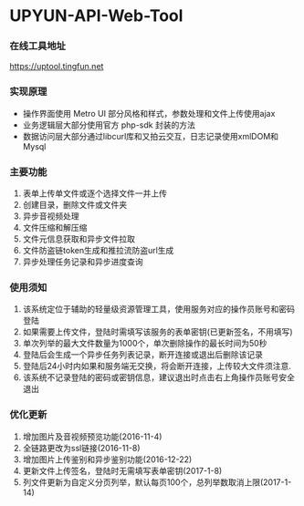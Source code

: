 # UPYUN-API-Web-Tool

### 在线工具地址
<a href="https://uptool.tingfun.net" target="blank">https://uptool.tingfun.net</a>

### 实现原理
* 操作界面使用 Metro UI 部分风格和样式，参数处理和文件上传使用ajax
* 业务逻辑层大部分使用官方 php-sdk 封装的方法
* 数据访问层大部分通过libcurl库和又拍云交互，日志记录使用xmlDOM和Mysql

### 主要功能
1. 表单上传单文件或逐个选择文件一并上传
2. 创建目录，删除文件或文件夹
3. 异步音视频处理
4. 文件压缩和解压缩
5. 文件元信息获取和异步文件拉取
6. 文件防盗链token生成和推拉流防盗url生成
7. 异步处理任务记录和异步进度查询

### 使用须知
1. 该系统定位于辅助的轻量级资源管理工具，使用服务对应的操作员账号和密码登陆
2. 如果需要上传文件，登陆时需填写该服务的表单密钥(已更新签名，不用填写)
3. 单次列举的最大文件数量为1000个，单次删除操作的最长时间为50秒
4. 登陆后会生成一个异步任务列表记录，断开连接或退出后删除该记录
5. 登陆后24小时内如果和服务端无交换，将会断开连接，上传较大文件须注意.
6. 该系统不记录登陆的密码或密钥信息，建议退出时点击右上角操作员账号安全退出

### 优化更新
1. 增加图片及音视频预览功能(2016-11-4)
2. 全链路更改为ssl链接(2016-11-8)
3. 增加图片上传鉴别和异步鉴别功能(2016-12-22)
4. 更新文件上传签名，登陆时无需填写表单密钥(2017-1-8)
5. 列文件更新为自定义分页列举，默认每页100个，总列举数取消上限(2017-1-14)

